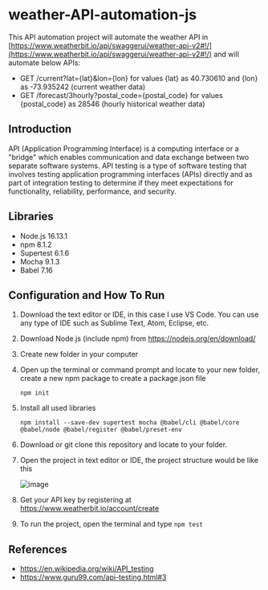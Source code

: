# weather-API-automation-js

This API automation project will automate the weather API in [https://www.weatherbit.io/api/swaggerui/weather-api-v2#!/](https://www.weatherbit.io/api/swaggerui/weather-api-v2#!/) and will automate below APIs:

- GET /current?lat={lat}&lon={lon} for values {lat} as 40.730610 and {lon} as -73.935242 (current weather data)
- GET /forecast/3hourly?postal_code={postal_code} for values {postal_code} as 28546 (hourly historical weather data)



## Introduction

API (Application Programming Interface) is a computing interface or a "bridge" which enables communication and data exchange between two separate software systems. API testing is a type of software testing that involves testing application programming interfaces (APIs) directly and as part of integration testing to determine if they meet expectations for functionality, reliability, performance, and security.



## Libraries

- Node.js 16.13.1
- npm 8.1.2
- Supertest 6.1.6
- Mocha 9.1.3
- Babel 7.16



## Configuration and How To Run

1. Download the text editor or IDE, in this case I use VS Code. You can use any type of IDE such as Sublime Text, Atom, Eclipse, etc.

2. Download Node.js (include npm) from https://nodejs.org/en/download/

3. Create new folder in your computer

4. Open up the terminal or command prompt and locate to your new folder, create a new npm package to create a package.json file

   `npm init`

5. Install all used libraries 

   `npm install --save-dev supertest mocha @babel/cli @babel/core @babel/node @babel/register @babel/preset-env`

6. Download or git clone this repository and locate to your folder.

7. Open the project in text editor or IDE, the project structure would be like this

   ![image](https://user-images.githubusercontent.com/60541261/147799012-a168d682-8987-452a-8933-72973f963628.png)


8. Get your API key by registering at https://www.weatherbit.io/account/create

9. To run the project, open the terminal and type `npm test`



## References

- https://en.wikipedia.org/wiki/API_testing
- https://www.guru99.com/api-testing.html#3
